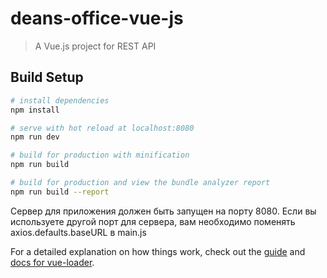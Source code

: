 # deans-office-vue-js

> A Vue.js project for REST API

## Build Setup

``` bash
# install dependencies
npm install

# serve with hot reload at localhost:8080
npm run dev

# build for production with minification
npm run build

# build for production and view the bundle analyzer report
npm run build --report
```

Сервер для приложения должен быть запущен на порту 8080. Если вы используете другой порт для сервера, вам необходимо поменять axios.defaults.baseURL в main.js

For a detailed explanation on how things work, check out the [guide](http://vuejs-templates.github.io/webpack/) and [docs for vue-loader](http://vuejs.github.io/vue-loader).
